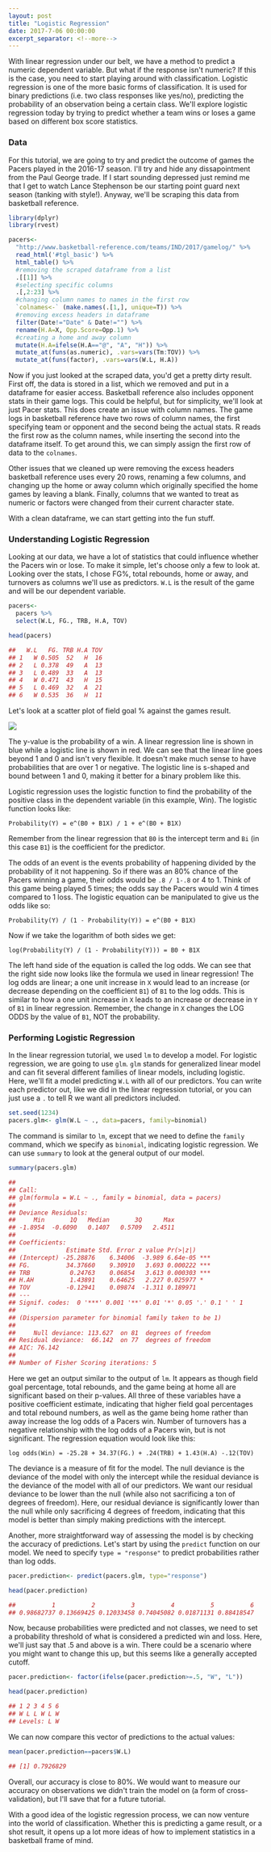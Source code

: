 ```yaml
---
layout: post
title: "Logistic Regression"
date: 2017-7-06 00:00:00
excerpt_separator: <!--more-->
---
```


With linear regression under our belt, we have a method to predict a
numeric dependent variable. But what if the response isn't numeric? If
this is the case, you need to start playing around with classification.
Logistic regression is one of the more basic forms of classification. It
is used for binary predictions (i.e. two class responses like yes/no),
predicting the probability of an observation being a certain class.
We'll explore logistic regression today by trying to predict whether a
team wins or loses a game based on different box score statistics.

<!--more-->

### Data ###

For this tutorial, we are going to try and predict the outcome of games
the Pacers played in the 2016-17 season. I'll try and hide any
dissapointment from the Paul George trade. If I start sounding depressed
just remind me that I get to watch Lance Stephenson be our starting
point guard next season (tanking with style!). Anyway, we'll be scraping
this data from basketball reference.
```r
library(dplyr)
library(rvest)

pacers<-
  "http://www.basketball-reference.com/teams/IND/2017/gamelog/" %>%
  read_html('#tgl_basic') %>%
  html_table() %>%
  #removing the scraped dataframe from a list
  .[[1]] %>%
  #selecting specific columns
  .[,2:23] %>%
  #changing column names to names in the first row
  `colnames<-` (make.names(.[1,], unique=T)) %>%
  #removing excess headers in dataframe
  filter(Date!="Date" & Date!="") %>%
  rename(H.A=X, Opp.Score=Opp.1) %>%
  #creating a home and away column
  mutate(H.A=ifelse(H.A=="@", "A", "H")) %>%
  mutate_at(funs(as.numeric), .vars=vars(Tm:TOV)) %>%
  mutate_at(funs(factor), .vars=vars(W.L, H.A))
```
Now if you just looked at the scraped data, you'd get a pretty dirty
result. First off, the data is stored in a list, which we removed and
put in a dataframe for easier access. Basketball reference also includes
opponent stats in their game logs. This could be helpful, but for
simplicity, we'll look at just Pacer stats. This does create an issue
with column names. The game logs in basketball reference have two rows
of column names, the first specifying team or opponent and the second
being the actual stats. R reads the first row as the column names, while
inserting the second into the dataframe itself. To get around this, we
can simply assign the first row of data to the `colnames`.

Other issues that we cleaned up were removing the excess headers
basketball reference uses every 20 rows, renaming a few columns, and
changing up the home or away column which originally specified the home
games by leaving a blank. Finally, columns that we wanted to treat as
numeric or factors were changed from their current character state.

With a clean dataframe, we can start getting into the fun stuff.

### Understanding Logistic Regression ###

Looking at our data, we have a lot of statistics that could influence
whether the Pacers win or lose. To make it simple, let's choose only a
few to look at. Looking over the stats, I chose FG%, total rebounds,
home or away, and turnovers as columns we'll use as predictors. `W.L` is
the result of the game and will be our dependent variable.
```r
pacers<- 
  pacers %>%
  select(W.L, FG., TRB, H.A, TOV)

head(pacers)

##   W.L   FG. TRB H.A TOV
## 1   W 0.505  52   H  16
## 2   L 0.378  49   A  13
## 3   L 0.489  33   A  13
## 4   W 0.471  43   H  15
## 5   L 0.469  32   A  21
## 6   W 0.535  36   H  11
```
Let's look at a scatter plot of field goal % against the games result.

![](2017-7-6-logisticregression_files/figure-markdown_strict/unnamed-chunk-3-1.png)

The y-value is the probability of a win. A linear regression line is
shown in blue while a logistic line is shown in red. We can see that the
linear line goes beyond 1 and 0 and isn't very flexible. It doesn't make
much sense to have probabilities that are over 1 or negative. The
logistic line is s-shaped and bound between 1 and 0, making it better
for a binary problem like this.

Logistic regression uses the logistic function to find the probability
of the positive class in the dependent variable (in this example, Win).
The logistic function looks like:

`Probability(Y) = e^(B0 + B1X) / 1 + e^(B0 + B1X)`

Remember from the linear regression that `B0` is the intercept term and
`Bi` (in this case `B1`) is the coefficient for the predictor.

The odds of an event is the events probability of happening divided by
the probability of it not happening. So if there was an 80% chance of
the Pacers winning a game, their odds would be `.8 / 1-.8` or 4 to 1.
Think of this game being played 5 times; the odds say the Pacers would
win 4 times compared to 1 loss. The logistic equation can be manipulated
to give us the odds like so:

`Probability(Y) / (1 - Probability(Y)) = e^(B0 + B1X)`

Now if we take the logarithm of both sides we get:

`log(Probability(Y) / (1 - Probability(Y))) = B0 + B1X`

The left hand side of the equation is called the log odds. We can see
that the right side now looks like the formula we used in linear
regression! The log odds are linear; a one unit increase in `X` would
lead to an increase (or decrease depending on the coefficient `B1`) of
`B1` to the log odds. This is similar to how a one unit increase in `X`
leads to an increase or decrease in `Y` of `B1` in linear regression.
Remember, the change in `X` changes the LOG ODDS by the value of `B1`,
NOT the probability.

### Performing Logistic Regression ###

In the linear regression tutorial, we used `lm` to develop a model. For
logistic regression, we are going to use `glm`. `glm` stands for
generalized linear model and can fit several different families of
linear models, including logistic. Here, we'll fit a model predicting
`W.L` with all of our predictors. You can write each predictor out, like
we did in the linear regression tutorial, or you can just use a `.` to
tell R we want all predictors included.
```r
set.seed(1234)
pacers.glm<- glm(W.L ~ ., data=pacers, family=binomial)
```
The command is similar to `lm`, except that we need to define the
`family` command, which we specify as `binomial`, indicating logistic
regression. We can use `summary` to look at the general output of our
model.
```r
summary(pacers.glm)

## 
## Call:
## glm(formula = W.L ~ ., family = binomial, data = pacers)
## 
## Deviance Residuals: 
##     Min       1Q   Median       3Q      Max  
## -1.8954  -0.6090   0.1407   0.5709   2.4511  
## 
## Coefficients:
##              Estimate Std. Error z value Pr(>|z|)    
## (Intercept) -25.28876    6.34006  -3.989 6.64e-05 ***
## FG.          34.37660    9.30910   3.693 0.000222 ***
## TRB           0.24763    0.06854   3.613 0.000303 ***
## H.AH          1.43891    0.64625   2.227 0.025977 *  
## TOV          -0.12941    0.09874  -1.311 0.189971    
## ---
## Signif. codes:  0 '***' 0.001 '**' 0.01 '*' 0.05 '.' 0.1 ' ' 1
## 
## (Dispersion parameter for binomial family taken to be 1)
## 
##     Null deviance: 113.627  on 81  degrees of freedom
## Residual deviance:  66.142  on 77  degrees of freedom
## AIC: 76.142
## 
## Number of Fisher Scoring iterations: 5
```
Here we get an output similar to the output of `lm`. It appears as
though field goal percentage, total rebounds, and the game being at home
all are significant based on their p-values. All three of these
variables have a positive coefficient estimate, indicating that higher
field goal percentages and total rebound numbers, as well as the game
being home rather than away increase the log odds of a Pacers win.
Number of turnovers has a negative relationship with the log odds of a
Pacers win, but is not significant. The regression equation would look
like this:

`log odds(Win) = -25.28 + 34.37(FG.) + .24(TRB) + 1.43(H.A) -.12(TOV)`

The deviance is a measure of fit for the model. The null deviance is the
deviance of the model with only the intercept while the residual
deviance is the deviance of the model with all of our predictors. We
want our residual deviance to be lower than the null (while also not
sacrificing a ton of degrees of freedom). Here, our residual deviance is
significantly lower than the null while only sacrificing 4 degrees of
freedom, indicating that this model is better than simply making
predictions with the intercept.

Another, more straightforward way of assessing the model is by checking
the accuracy of predictions. Let's start by using the `predict` function
on our model. We need to specify `type = "response"` to predict
probabilities rather than log odds.
```r
pacer.prediction<- predict(pacers.glm, type="response")

head(pacer.prediction)

##          1          2          3          4          5          6 
## 0.98682737 0.13669425 0.12033458 0.74045082 0.01871131 0.88418547
```
Now, because probabilities were predicted and not classes, we need to
set a probability threshold of what is considered a predicted win and
loss. Here, we'll just say that .5 and above is a win. There could be a
scenario where you might want to change this up, but this seems like a
generally accepted cutoff.
```r
pacer.prediction<- factor(ifelse(pacer.prediction>=.5, "W", "L"))

head(pacer.prediction)

## 1 2 3 4 5 6 
## W L L W L W 
## Levels: L W
```
We can now compare this vector of predictions to the actual values:
```r
mean(pacer.prediction==pacers$W.L)

## [1] 0.7926829
```
Overall, our accuracy is close to 80%. We would want to measure our
accuracy on observations we didn't train the model on (a form of
cross-validation), but I'll save that for a future tutorial.

With a good idea of the logistic regression process, we can now venture
into the world of classification. Whether this is predicting a game
result, or a shot result, it opens up a lot more ideas of how to
implement statistics in a basketball frame of mind.
